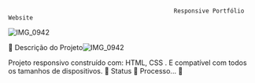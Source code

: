 #
                                                   Responsive Portfólio Website

![IMG_0942](https://user-images.githubusercontent.com/110480525/202200070-f36f0a24-1cdc-4228-affc-c10845a126dc.PNG)

📝 Descrição do Projeto![IMG_0942](https://user-images.githubusercontent.com/110480525/202200024-fb9d6699-27b8-4228-b199-2d56db5afb9a.PNG)

Projeto responsivo construído com: HTML, CSS . E compatível com todos os tamanhos de dispositivos.
📍 Status
🚧 Processo... 🚧
